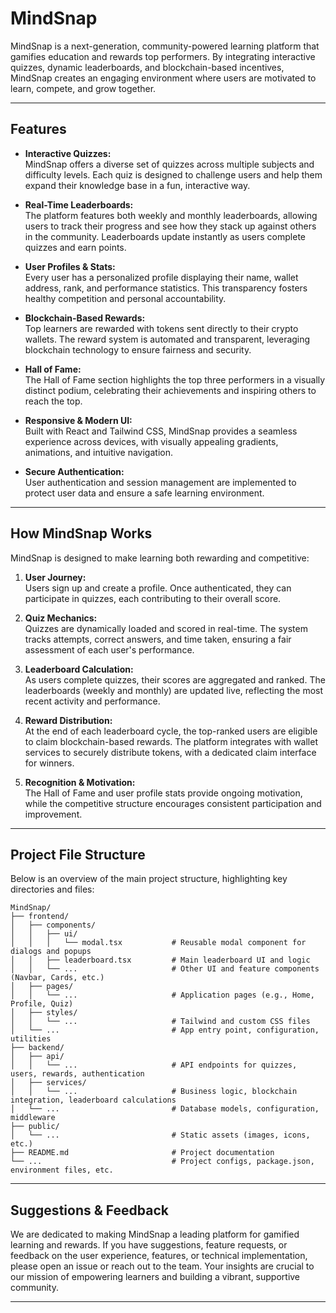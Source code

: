 # MindSnap

MindSnap is a next-generation, community-powered learning platform that gamifies education and rewards top performers. By integrating interactive quizzes, dynamic leaderboards, and blockchain-based incentives, MindSnap creates an engaging environment where users are motivated to learn, compete, and grow together.

---

## Features

- **Interactive Quizzes:**  
  MindSnap offers a diverse set of quizzes across multiple subjects and difficulty levels. Each quiz is designed to challenge users and help them expand their knowledge base in a fun, interactive way.

- **Real-Time Leaderboards:**  
  The platform features both weekly and monthly leaderboards, allowing users to track their progress and see how they stack up against others in the community. Leaderboards update instantly as users complete quizzes and earn points.

- **User Profiles & Stats:**  
  Every user has a personalized profile displaying their name, wallet address, rank, and performance statistics. This transparency fosters healthy competition and personal accountability.

- **Blockchain-Based Rewards:**  
  Top learners are rewarded with tokens sent directly to their crypto wallets. The reward system is automated and transparent, leveraging blockchain technology to ensure fairness and security.

- **Hall of Fame:**  
  The Hall of Fame section highlights the top three performers in a visually distinct podium, celebrating their achievements and inspiring others to reach the top.

- **Responsive & Modern UI:**  
  Built with React and Tailwind CSS, MindSnap provides a seamless experience across devices, with visually appealing gradients, animations, and intuitive navigation.

- **Secure Authentication:**  
  User authentication and session management are implemented to protect user data and ensure a safe learning environment.

---

## How MindSnap Works

MindSnap is designed to make learning both rewarding and competitive:

1. **User Journey:**  
   Users sign up and create a profile. Once authenticated, they can participate in quizzes, each contributing to their overall score.

2. **Quiz Mechanics:**  
   Quizzes are dynamically loaded and scored in real-time. The system tracks attempts, correct answers, and time taken, ensuring a fair assessment of each user's performance.

3. **Leaderboard Calculation:**  
   As users complete quizzes, their scores are aggregated and ranked. The leaderboards (weekly and monthly) are updated live, reflecting the most recent activity and performance.

4. **Reward Distribution:**  
   At the end of each leaderboard cycle, the top-ranked users are eligible to claim blockchain-based rewards. The platform integrates with wallet services to securely distribute tokens, with a dedicated claim interface for winners.

5. **Recognition & Motivation:**  
   The Hall of Fame and user profile stats provide ongoing motivation, while the competitive structure encourages consistent participation and improvement.

---

## Project File Structure

Below is an overview of the main project structure, highlighting key directories and files:

```
MindSnap/
├── frontend/
│   ├── components/
│   │   ├── ui/
│   │   │   └── modal.tsx           # Reusable modal component for dialogs and popups
│   │   ├── leaderboard.tsx         # Main leaderboard UI and logic
│   │   └── ...                     # Other UI and feature components (Navbar, Cards, etc.)
│   ├── pages/
│   │   └── ...                     # Application pages (e.g., Home, Profile, Quiz)
│   ├── styles/
│   │   └── ...                     # Tailwind and custom CSS files
│   └── ...                         # App entry point, configuration, utilities
├── backend/
│   ├── api/
│   │   └── ...                     # API endpoints for quizzes, users, rewards, authentication
│   ├── services/
│   │   └── ...                     # Business logic, blockchain integration, leaderboard calculations
│   └── ...                         # Database models, configuration, middleware
├── public/
│   └── ...                         # Static assets (images, icons, etc.)
├── README.md                       # Project documentation
└── ...                             # Project configs, package.json, environment files, etc.
```

---

## Suggestions & Feedback

We are dedicated to making MindSnap a leading platform for gamified learning and rewards. If you have suggestions, feature requests, or feedback on the user experience, features, or technical implementation, please open an issue or reach out to the team. Your insights are crucial to our mission of empowering learners and building a vibrant, supportive community.

---